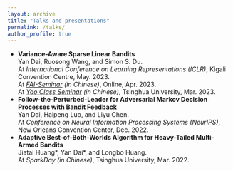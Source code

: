 ```yaml
---
layout: archive
title: "Talks and presentations"
permalink: /talks/
author_profile: true
---
```


* **Variance-Aware Sparse Linear Bandits**  
  Yan Dai, Ruosong Wang, and Simon S. Du.  
  At *International Conference on Learning Representations (ICLR)*, Kigali Convention Centre, May. 2023.  
  At *[FAI-Seminar](https://www.tengjiaye.com/seminar.html) (in Chinese)*, Online, Apr. 2023.  
  At *[Yao Class Seminar](https://group.iiis.tsinghua.edu.cn/~stu/seminar/) (in Chinese)*, Tsinghua University, Mar. 2023.
* **Follow-the-Perturbed-Leader for Adversarial Markov Decision Processes with Bandit Feedback**  
  Yan Dai, Haipeng Luo, and Liyu Chen.  
  At *Conference on Neural Information Processing Systems (NeurIPS)*, New Orleans Convention Center, Dec. 2022.
* **Adaptive Best-of-Both-Worlds Algorithm for Heavy-Tailed Multi-Armed Bandits**  
  Jiatai Huang\*, Yan Dai\*, and Longbo Huang.  
  At *SparkDay (in Chinese)*, Tsinghua University, Mar. 2022.